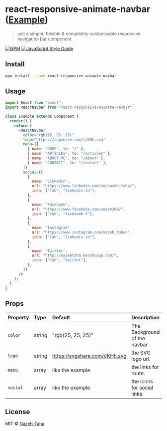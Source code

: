 # react-responsive-animate-navbar ([Example](https://covid-19-instant-tracker.herokuapp.com/))

> just a simple, flexible & completely customisable responsive navigation bar component.

[![NPM](https://img.shields.io/npm/v/react-responsive-animate-navbar.svg)](https://www.npmjs.com/package/react-responsive-animate-navbar) [![JavaScript Style Guide](https://img.shields.io/badge/code_style-standard-brightgreen.svg)](https://standardjs.com)

## Install

```bash
npm install --save react-responsive-animate-navbar
```

## Usage

```jsx
import React from "react";
import ReactNavbar from "react-responsive-animate-navbar";

class Example extends Component {
  render() {
    return (
      <ReactNavbar
        color="rgb(25, 25, 25)"
        logo="https://svgshare.com/i/KHh.svg"
        menu={[
          { name: "HOME", to: "/" },
          { name: "ARTICLES", to: "/articles" },
          { name: "ABOUT ME", to: "/about" },
          { name: "CONTACT", to: "/contact" },
        ]}
        social={[
          {
            name: "Linkedin",
            url: "https://www.linkedin.com/in/nazeh-taha/",
            icon: ["fab", "linkedin-in"],
          },
          {
            name: "Facebook",
            url: "https://www.facebook.com/nazeh200/",
            icon: ["fab", "facebook-f"],
          },
          {
            name: "Instagram",
            url: "https://www.instagram.com/nazeh_taha/",
            icon: ["fab", "linkedin-in"],
          },
          {
            name: "Twitter",
            url: "http://nazehtaha.herokuapp.com/",
            icon: ["fab", "twitter"],
          },
        ]}
      />
    );
  }
}
```

## Props

| Property | Type   | Default                        | Description                  |
| :------- | :----- | :----------------------------- | :--------------------------- |
| `color`  | string | "rgb(25, 25, 25)"              | The Background of the navbar |
| `logo`   | string | https://svgshare.com/i/KHh.svg | the SVG logo url.            |
| `menu`   | array  | like the example               | the links for route.         |
| `social` | array  | like the example               | the icons for social links.  |

## License

MIT © [Nazeh-Taha](https://github.com/Nazeh-Taha)
